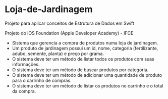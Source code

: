 # Loja-de-Jardinagem
Projeto para aplicar conceitos de Estrutura de Dados em Swift

Projeto do iOS Foundation (Apple Developer Academy) - IFCE

- Sistema que gerencia a compra de produtos numa loja de jardinagem.
- Um produto de jardinagem possui um id, nome, categoria (fertilizante, adubo,
semente, planta) e preço por grama.
- O sistema deve ter um método de listar todos os produtos com suas informações.
- O sistema deve ter um método de buscar produtos por categoria.
- O sistema deve ter um método de adicionar uma quantidade de produto para o
carrinho de compras.
- O sistema deve ter um método de listar os produtos no carrinho e o total da
compra.
